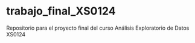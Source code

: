 # trabajo_final_XS0124
Repositorio para el proyecto final del curso Análisis Exploratorio de Datos XS0124
